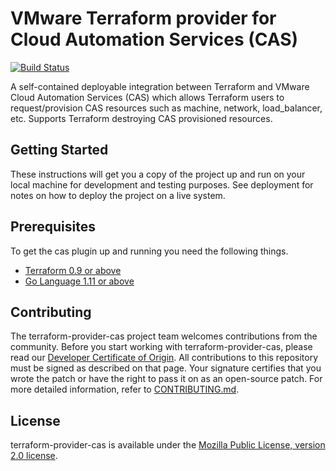 # VMware Terraform provider for Cloud Automation Services (CAS)
[![Build Status](https://travis-ci.org/vmware/terraform-provider-cas.svg?branch=master)](https://travis-ci.org/vmware/terraform-provider-cas)

A self-contained deployable integration between Terraform and VMware Cloud Automation Services (CAS) which allows Terraform users to request/provision CAS resources such as machine, network, load_balancer, etc. Supports Terraform destroying CAS provisioned resources.

## Getting Started

These instructions will get you a copy of the project up and run on your local machine for development and testing purposes. See deployment for notes on how to deploy the project on a live system.

## Prerequisites

To get the cas plugin up and running you need the following things.
* [Terraform 0.9 or above](https://www.terraform.io/downloads.html)
* [Go Language 1.11 or above](https://golang.org/dl/)

## Contributing

The terraform-provider-cas project team welcomes contributions from the community. Before you start working with terraform-provider-cas, please read our [Developer Certificate of Origin](https://cla.vmware.com/dco). All contributions to this repository must be signed as described on that page. Your signature certifies that you wrote the patch or have the right to pass it on as an open-source patch. For more detailed information, refer to [CONTRIBUTING.md](CONTRIBUTING.md).

## License

terraform-provider-cas is available under the [Mozilla Public License, version 2.0 license](LICENSE).
